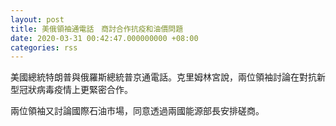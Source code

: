 ```yaml
---
layout: post
title: 美俄領袖通電話　商討合作抗疫和油價問題
date: 2020-03-31 00:42:47.000000000 +08:00
categories: rss
---
```


美國總統特朗普與俄羅斯總統普京通電話。克里姆林宮說，兩位領袖討論在對抗新型冠狀病毒疫情上更緊密合作。

兩位領袖又討論國際石油市場，同意透過兩國能源部長安排磋商。
